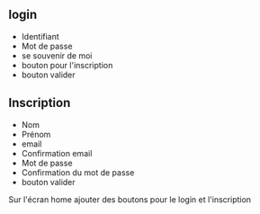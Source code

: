 
## login

- Identifiant
- Mot de passe
- se souvenir de moi
- bouton pour l'inscription
- bouton valider

## Inscription

- Nom
- Prénom
- email
- Confirmation email
- Mot de passe
- Confirmation du mot de passe
- bouton valider

Sur l'écran home ajouter des boutons pour le login et l'inscription